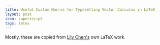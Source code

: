 ```yaml
---
title: Useful Custom Macros for Typesetting Vector Calculus in LaTeX
layout: post
icon: superscript
tags: latex
---
```


Mostly, these are copied from [Lily Chen's](https://swagergroup.mit.edu/lily-chen) own LaTeX work.

<script src="https://gist.github.com/ambuc/318c491d38e5d9d7b57f.js"></script>
